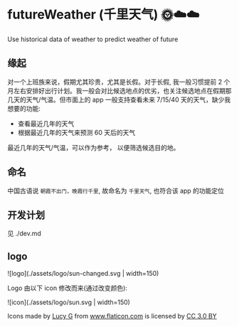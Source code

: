 # futureWeather (千里天气) 🌞☁️☁️

Use historical data of weather to predict weather of future

## 缘起

对一个上班族来说，假期尤其珍贵，尤其是长假。对于长假, 我一般习惯提前 2 个月左右安排好出行计划。我一般会对比候选地点的优劣，也关注候选地点在假期那几天的天气/气温。但市面上的 app 一般支持查看未来 7/15/40 天的天气，缺少我想要的功能:

-   查看最近几年的天气
-   根据最近几年的天气来预测 60 天后的天气

最近几年的天气/气温，可以作为参考， 以便筛选候选目的地。

## 命名

中国古语说 `朝霞不出门，晚霞行千里`, 故命名为 `千里天气`, 也符合该 app 的功能定位

## 开发计划

见 ./dev.md

## logo

![logo](./assets/logo/sun-changed.svg | width=150)

Logo 由以下 icon 修改而来(通过改变颜色):

![icon](./assets/logo/sun.svg | width=150)

<div>Icons made by <a href="https://www.flaticon.com/authors/lucy-g" title="Lucy G">Lucy G</a> from <a href="https://www.flaticon.com/"             title="Flaticon">www.flaticon.com</a> is licensed by <a href="http://creativecommons.org/licenses/by/3.0/"             title="Creative Commons BY 3.0" target="_blank">CC 3.0 BY</a></div>
